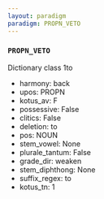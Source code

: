 ```yaml
---
layout: paradigm
paradigm: PROPN_VETO
---
```

### ` PROPN_VETO `

Dictionary class 1to
* harmony: back
* upos: PROPN
* kotus_av: F
* possessive: False
* clitics: False
* deletion: to
* pos: NOUN
* stem_vowel: None
* plurale_tantum: False
* grade_dir: weaken
* stem_diphthong: None
* suffix_regex: to
* kotus_tn: 1
